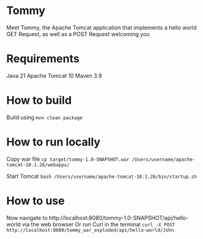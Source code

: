 # Tommy
Meet Tommy, the Apache Tomcat application 
that implements a hello world GET Request, 
as well as a POST Request welcoming you

# Requirements
Java 21
Apache Tomcat 10
Maven 3.9

# How to build
Build using `mvn clean package`

# How to run locally

Copy war file `cp target/tommy-1.0-SNAPSHOT.war /Users/username/apache-tomcat-10.1.26/webapps/ `

Start Tomcat `bash /Users/username/apache-tomcat-10.1.26/bin/startup.sh`

# How to use
Now navigate to http://localhost:8080/tommy-1.0-SNAPSHOT/api/hello-world via the web browser
Or run Curl in the terminal `curl -X POST http://localhost:8080/tommy_war_exploded/api/hello-world/John`
